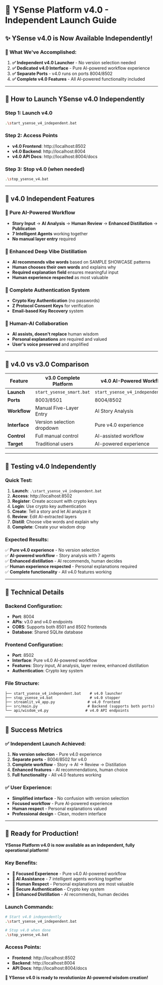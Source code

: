 # 🚀 YSense Platform v4.0 - Independent Launch Guide

## ✨ **YSense v4.0 is Now Available Independently!**

### 🎯 **What We've Accomplished:**

1. **✅ Independent v4.0 Launcher** - No version selection needed
2. **✅ Dedicated v4.0 Interface** - Pure AI-powered workflow experience
3. **✅ Separate Ports** - v4.0 runs on ports 8004/8502
4. **✅ Complete v4.0 Features** - All AI-powered functionality included

---

## 🚀 **How to Launch YSense v4.0 Independently**

### **Step 1: Launch v4.0**
```bash
.\start_ysense_v4_independent.bat
```

### **Step 2: Access Points**
- **v4.0 Frontend**: http://localhost:8502
- **v4.0 Backend**: http://localhost:8004
- **v4.0 API Docs**: http://localhost:8004/docs

### **Step 3: Stop v4.0 (when needed)**
```bash
.\stop_ysense_v4.bat
```

---

## 🌟 **v4.0 Independent Features**

### **🤖 Pure AI-Powered Workflow**
- **Story Input** → **AI Analysis** → **Human Review** → **Enhanced Distillation** → **Publication**
- **7 Intelligent Agents** working together
- **No manual layer entry** required

### **🌊 Enhanced Deep Vibe Distillation**
- **AI recommends vibe words** based on SAMPLE SHOWCASE patterns
- **Human chooses their own words** and explains why
- **Required explanation field** ensures meaningful input
- **Human experience respected** as most valuable

### **🔑 Complete Authentication System**
- **Crypto Key Authentication** (no passwords)
- **Z Protocol Consent Keys** for verification
- **Email-based Key Recovery** system

### **💭 Human-AI Collaboration**
- **AI assists, doesn't replace** human wisdom
- **Personal explanations** are required and valued
- **User's voice preserved** and amplified

---

## 🎯 **v4.0 vs v3.0 Comparison**

| Feature | v3.0 Complete Platform | v4.0 AI-Powered Workflow |
|---------|------------------------|---------------------------|
| **Launch** | `start_ysense_smart.bat` | `start_ysense_v4_independent.bat` |
| **Ports** | 8003/8501 | 8004/8502 |
| **Workflow** | Manual Five-Layer Entry | AI Story Analysis |
| **Interface** | Version selection dropdown | Pure v4.0 experience |
| **Control** | Full manual control | AI-assisted workflow |
| **Target** | Traditional users | AI-powered experience |

---

## 🧪 **Testing v4.0 Independently**

### **Quick Test:**
1. **Launch**: `.\start_ysense_v4_independent.bat`
2. **Access**: http://localhost:8502
3. **Register**: Create account with crypto keys
4. **Login**: Use crypto key authentication
5. **Create**: Tell a story and let AI analyze it
6. **Review**: Edit AI-extracted layers
7. **Distill**: Choose vibe words and explain why
8. **Complete**: Create your wisdom drop

### **Expected Results:**
✅ **Pure v4.0 experience** - No version selection  
✅ **AI-powered workflow** - Story analysis with 7 agents  
✅ **Enhanced distillation** - AI recommends, human decides  
✅ **Human experience respected** - Personal explanations required  
✅ **Complete functionality** - All v4.0 features working  

---

## 🔧 **Technical Details**

### **Backend Configuration:**
- **Port**: 8004
- **APIs**: v3.0 and v4.0 endpoints
- **CORS**: Supports both 8501 and 8502 frontends
- **Database**: Shared SQLite database

### **Frontend Configuration:**
- **Port**: 8502
- **Interface**: Pure v4.0 AI-powered workflow
- **Features**: Story input, AI analysis, layer review, enhanced distillation
- **Authentication**: Crypto key system

### **File Structure:**
```
├── start_ysense_v4_independent.bat    # v4.0 launcher
├── stop_ysense_v4.bat                 # v4.0 stopper
├── streamlit_v4_app.py               # v4.0 frontend
├── src/main.py                       # Backend (supports both ports)
└── api/wisdom_v4.py                 # v4.0 API endpoints
```

---

## 🎉 **Success Metrics**

### **✅ Independent Launch Achieved:**
1. **No version selection** - Pure v4.0 experience
2. **Separate ports** - 8004/8502 for v4.0
3. **Complete workflow** - Story → AI → Review → Distillation
4. **Enhanced features** - AI recommendations, human choice
5. **Full functionality** - All v4.0 features working

### **✅ User Experience:**
- **Simplified interface** - No confusion with version selection
- **Focused workflow** - Pure AI-powered experience
- **Human respect** - Personal explanations valued
- **Professional design** - Clean, modern interface

---

## 🚀 **Ready for Production!**

**YSense Platform v4.0 is now available as an independent, fully operational platform!**

### **Key Benefits:**
- **🎯 Focused Experience** - Pure v4.0 AI-powered workflow
- **🤖 AI Assistance** - 7 intelligent agents working together
- **💭 Human Respect** - Personal explanations are most valuable
- **🔑 Secure Authentication** - Crypto key system
- **🌊 Enhanced Distillation** - AI recommends, human decides

### **Launch Commands:**
```bash
# Start v4.0 independently
.\start_ysense_v4_independent.bat

# Stop v4.0 when done
.\stop_ysense_v4.bat
```

### **Access Points:**
- **Frontend**: http://localhost:8502
- **Backend**: http://localhost:8004
- **API Docs**: http://localhost:8004/docs

**🎊 YSense v4.0 is ready to revolutionize AI-powered wisdom creation!**



